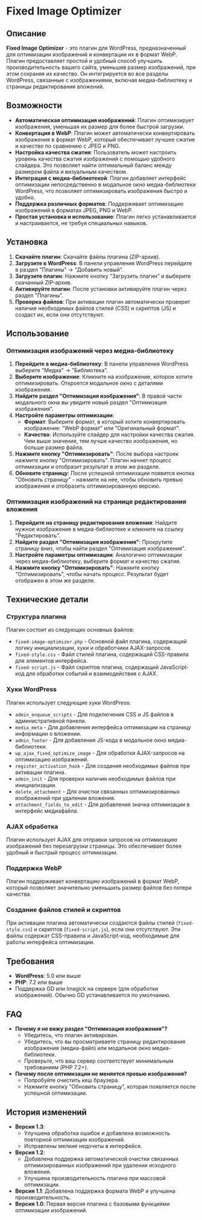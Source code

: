# Fixed Image Optimizer

## Описание

**Fixed Image Optimizer** - это плагин для WordPress, предназначенный для оптимизации изображений и конвертации их в формат WebP. Плагин предоставляет простой и удобный способ улучшить производительность вашего сайта, уменьшив размер изображений, при этом сохраняя их качество. Он интегрируется во все разделы WordPress, связанные с изображениями, включая медиа-библиотеку и страницы редактирования вложений.

## Возможности

*   **Автоматическая оптимизация изображений**: Плагин оптимизирует изображения, уменьшая их размер для более быстрой загрузки.
*   **Конвертация в WebP**: Плагин может автоматически конвертировать изображения в формат WebP, который обеспечивает лучшее сжатие и качество по сравнению с JPEG и PNG.
*   **Настройка качества сжатия**: Пользователь может настроить уровень качества сжатия изображений с помощью удобного слайдера. Это позволяет найти оптимальный баланс между размером файла и визуальным качеством.
*   **Интеграция с медиа-библиотекой**: Плагин добавляет интерфейс оптимизации непосредственно в модальное окно медиа-библиотеки WordPress, что позволяет оптимизировать изображения быстро и удобно.
*   **Поддержка различных форматов**: Поддерживает оптимизацию изображений в форматах JPEG, PNG и WebP.
*   **Простая установка и использование**: Плагин легко устанавливается и настраивается, не требуя специальных навыков.

## Установка

1.  **Скачайте плагин**: Скачайте файлы плагина (ZIP-архив).
2.  **Загрузите в WordPress**: В панели управления WordPress перейдите в раздел "Плагины" -> "Добавить новый".
3.  **Загрузите плагин**: Нажмите кнопку "Загрузить плагин" и выберите скачанный ZIP-архив.
4.  **Активируйте плагин**: После установки активируйте плагин через раздел "Плагины".
5.  **Проверка файлов**: При активации плагин автоматически проверит наличие необходимых файлов стилей (CSS) и скриптов (JS) и создаст их, если они отсутствуют.

## Использование

### Оптимизация изображений через медиа-библиотеку

1.  **Перейдите в медиа-библиотеку**: В панели управления WordPress выберите "Медиа" -> "Библиотека".
2.  **Выберите изображение**: Кликните на изображение, которое хотите оптимизировать. Откроется модальное окно с деталями изображения.
3.  **Найдите раздел "Оптимизация изображения"**: В правой части модального окна вы увидите новый раздел "Оптимизация изображения".
4.  **Настройте параметры оптимизации**:
    *   **Формат**: Выберите формат, в который хотите конвертировать изображение: "WebP формат" или "Оригинальный формат".
    *   **Качество**: Используйте слайдер для настройки качества сжатия. Чем выше значение, тем лучше качество изображения, но больше размер файла.
5.  **Нажмите кнопку "Оптимизировать"**: После выбора настроек нажмите кнопку "Оптимизировать". Плагин начнет процесс оптимизации и отобразит результат в этом же разделе.
6. **Обновите страницу**: После успешной оптимизации появится кнопка "Обновить страницу" - нажмите на нее, чтобы обновить превью изображения и отобразить оптимизированную версию.

### Оптимизация изображений на странице редактирования вложения

1.  **Перейдите на страницу редактирования вложения**: Найдите нужное изображение в медиа-библиотеке и кликните на ссылку "Редактировать".
2.  **Найдите раздел "Оптимизация изображения"**: Прокрутите страницу вниз, чтобы найти раздел "Оптимизация изображения".
3.  **Настройте параметры оптимизации**: Аналогично оптимизации через медиа-библиотеку, выберите формат и качество сжатия.
4.  **Нажмите кнопку "Оптимизировать"**: Нажмите кнопку "Оптимизировать", чтобы начать процесс. Результат будет отображен в этом же разделе.

## Технические детали

### Структура плагина

Плагин состоит из следующих основных файлов:

*   `fixed-image-optimizer.php` - Основной файл плагина, содержащий логику инициализации, хуки и обработчики AJAX-запросов.
*   `fixed-style.css` - Файл стилей плагина, содержащий CSS-правила для элементов интерфейса.
*   `fixed-script.js` - Файл скриптов плагина, содержащий JavaScript-код для обработки событий и взаимодействия с AJAX.

### Хуки WordPress

Плагин использует следующие хуки WordPress:

*   `admin_enqueue_scripts` - Для подключения CSS и JS файлов в административной панели.
*   `media_meta` - Для добавления интерфейса оптимизации на страницу информации о вложении.
*   `admin_footer` - Для добавления JS-кода в модальное окно медиа-библиотеки.
*   `wp_ajax_fixed_optimize_image` - Для обработки AJAX-запросов на оптимизацию изображений.
*   `register_activation_hook` - Для создания необходимых файлов при активации плагина.
*   `admin_init` - Для проверки наличия необходимых файлов при инициализации.
*   `delete_attachment` - Для очистки связанных оптимизированных изображений при удалении вложения.
*   `attachment_fields_to_edit` - Для добавления значка оптимизации в интерфейс медиафайла.

### AJAX обработка

Плагин использует AJAX для отправки запросов на оптимизацию изображений без перезагрузки страницы. Это обеспечивает более удобный и быстрый процесс оптимизации.

### Поддержка WebP

Плагин поддерживает конвертацию изображений в формат WebP, который позволяет значительно уменьшить размер файлов без потери качества.

### Создание файлов стилей и скриптов

При активации плагина автоматически создаются файлы стилей (`fixed-style.css`) и скриптов (`fixed-script.js`), если они отсутствуют. Эти файлы содержат CSS-правила и JavaScript-код, необходимые для работы интерфейса оптимизации.

## Требования

*   **WordPress**: 5.0 или выше
*   **PHP**: 7.2 или выше
*   Поддержка GD или Imagick на сервере (для обработки изображений). Обычно GD устанавливается по умолчанию.

## FAQ

*   **Почему я не вижу раздел "Оптимизация изображения"?**
    *   Убедитесь, что плагин активирован.
    *   Убедитесь, что вы просматриваете страницу редактирования изображения (медиа-файл) или модальное окно медиа-библиотеки.
    *   Проверьте, что ваш сервер соответствует минимальным требованиям (PHP 7.2+).
*   **Почему после оптимизации не меняется превью изображения?**
    *   Попробуйте очистить кеш браузера.
    *   Нажмите кнопку "Обновить страницу", которая появляется после успешной оптимизации.

## История изменений

*   **Версия 1.3**:
    *   Улучшена обработка ошибок и добавлена возможность повторной оптимизации изображений.
    *   Исправлены мелкие недочеты в интерфейсе.
*   **Версия 1.2**:
    *   Добавлена поддержка автоматической очистки связанных оптимизированных изображений при удалении исходного вложения.
    *   Улучшена производительность плагина при массовой оптимизации.
*   **Версия 1.1**: Добавлена поддержка формата WebP и улучшена производительность.
*   **Версия 1.0**: Первая версия плагина с базовыми функциями оптимизации изображений.
